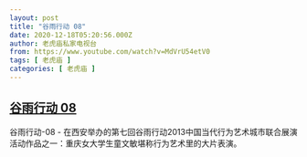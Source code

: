 ```yaml
---
layout: post
title: "谷雨行动 08"
date: 2020-12-18T05:20:56.000Z
author: 老虎庙私家电视台
from: https://www.youtube.com/watch?v=MdVrU54etV0
tags: [ 老虎庙 ]
categories: [ 老虎庙 ]
---
```

<!--1608268856000-->
[谷雨行动 08](https://www.youtube.com/watch?v=MdVrU54etV0)
------

<div>
谷雨行动-08 - 在西安举办的第七回谷雨行动2013中国当代行为艺术城市联合展演活动作品之一：重庆女大学生童文敏堪称行为艺术里的大片表演。
</div>
